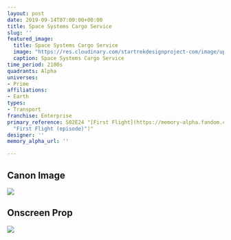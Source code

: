 ```yaml
---
layout: post
date: 2019-09-14T07:00:00+00:00
title: Space Systems Cargo Service
slug: ''
featured_image:
  title: Space Systems Cargo Service
  image: "https://res.cloudinary.com/startrekdesignproject-com/image/upload/v1568521633/SpaceSystemsCargoService.png"
  caption: Space Systems Cargo Service
time_period: 2100s
quadrants: Alpha
universes:
- Prime
affiliations:
- Earth
types:
- Transport
franchise: Enterprise
primary_reference: S02E24 "[First Flight](https://memory-alpha.fandom.com/wiki/First_Flight
  "First Flight (episode)")"
designer: ''
memory_alpha_url: ''

---
```

## Canon Image

![](https://res.cloudinary.com/startrekdesignproject-com/image/upload/v1568521633/ENT-2x24_SpaceSystemsCargoService.jpg)

## Onscreen Prop

![](https://res.cloudinary.com/startrekdesignproject-com/image/upload/v1568521633/SpaceSystems_Prop.jpg)